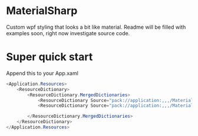 # MaterialSharp
Custom wpf styling that looks a bit like material. Readme will be filled with examples soon, right now investigate source code.

# Super quick start
Append this to your App.xaml
```C#
<Application.Resources>
    <ResourceDictionary>
        <ResourceDictionary.MergedDictionaries>
            <ResourceDictionary Source="pack://application:,,,/MaterialSharp;component/Colors.xaml" />
            <ResourceDictionary Source="pack://application:,,,/MaterialSharp;component/Defaults.xaml" />

        </ResourceDictionary.MergedDictionaries>
    </ResourceDictionary>
</Application.Resources>
```